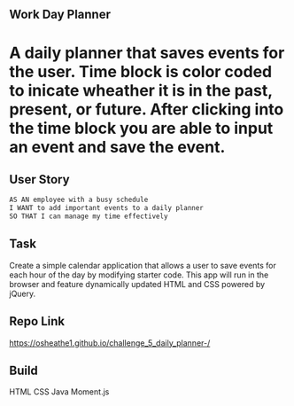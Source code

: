 ## Work Day Planner
# A daily planner that saves events for the user. Time block is color coded to inicate wheather it is in the past, present, or future. After clicking into the time block you are able to input an event and save the event. 

## User Story
```md
AS AN employee with a busy schedule
I WANT to add important events to a daily planner
SO THAT I can manage my time effectively
```

## Task
Create a simple calendar application that allows a user to save events for each hour of the day by modifying starter code. This app will run in the browser and feature dynamically updated HTML and CSS powered by jQuery.

## Repo Link
https://osheathe1.github.io/challenge_5_daily_planner-/

## Build
HTML
CSS
Java
Moment.js

